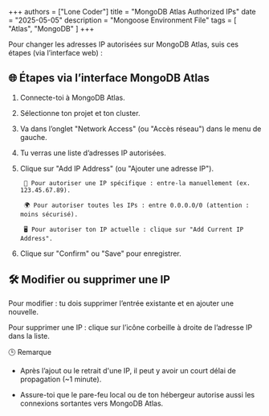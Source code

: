 +++
authors = ["Lone Coder"]
title = "MongoDB Atlas Authorized IPs"
date = "2025-05-05"
description = "Mongoose Environment File"
tags = [
    "Atlas", "MongoDB"
]
+++

Pour changer les adresses IP autorisées sur MongoDB Atlas, suis ces étapes (via l’interface web) :

## 🌐 Étapes via l’interface MongoDB Atlas

1. Connecte-toi à MongoDB Atlas.

2. Sélectionne ton projet et ton cluster.

3. Va dans l’onglet "Network Access" (ou "Accès réseau") dans le menu de gauche.

4. Tu verras une liste d’adresses IP autorisées.

5. Clique sur "Add IP Address" (ou "Ajouter une adresse IP").

        🔢 Pour autoriser une IP spécifique : entre-la manuellement (ex. 123.45.67.89).

        🌍 Pour autoriser toutes les IPs : entre 0.0.0.0/0 (attention : moins sécurisé).

        🖥 Pour autoriser ton IP actuelle : clique sur "Add Current IP Address".

6. Clique sur "Confirm" ou "Save" pour enregistrer.

## 🛠️ Modifier ou supprimer une IP

Pour modifier : tu dois supprimer l’entrée existante et en ajouter une nouvelle.

Pour supprimer une IP : clique sur l’icône corbeille à droite de l’adresse IP dans la liste.

🕒 Remarque

* Après l’ajout ou le retrait d'une IP, il peut y avoir un court délai de propagation (~1 minute).

* Assure-toi que le pare-feu local ou de ton hébergeur autorise aussi les connexions sortantes vers MongoDB Atlas.
